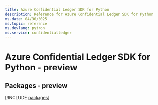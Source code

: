 ```yaml
---
title: Azure Confidential Ledger SDK for Python
description: Reference for Azure Confidential Ledger SDK for Python
ms.date: 04/30/2025
ms.topic: reference
ms.devlang: python
ms.service: confidentialledger
---
```

# Azure Confidential Ledger SDK for Python - preview
## Packages - preview
[!INCLUDE [packages](confidential-ledger-index.md)]